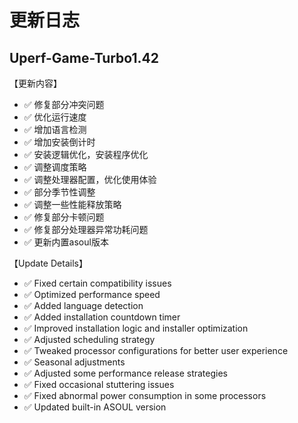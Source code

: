 # 更新日志

## Uperf-Game-Turbo1.42

【更新内容】

- ✅ 修复部分冲突问题
- ✅ 优化运行速度
- ✅ 增加语言检测
- ✅ 增加安装倒计时
- ✅ 安装逻辑优化，安装程序优化
- ✅ 调整调度策略
- ✅ 调整处理器配置，优化使用体验
- ✅ 部分季节性调整
- ✅ 调整一些性能释放策略
- ✅ 修复部分卡顿问题
- ✅ 修复部分处理器异常功耗问题
- ✅ 更新内置asoul版本

【Update Details】

- ✅ Fixed certain compatibility issues
- ✅ Optimized performance speed
- ✅ Added language detection
- ✅ Added installation countdown timer
- ✅ Improved installation logic and installer optimization
- ✅ Adjusted scheduling strategy
- ✅ Tweaked processor configurations for better user experience
- ✅ Seasonal adjustments
- ✅ Adjusted some performance release strategies
- ✅ Fixed occasional stuttering issues
- ✅ Fixed abnormal power consumption in some processors
- ✅ Updated built-in ASOUL version

